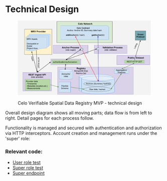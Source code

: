 # Technical Design

<figure><img src="../../.gitbook/assets/main.png" alt=""><figcaption><p>Celo Verifiable Spatial Data Registry MVP - technical design</p></figcaption></figure>



Overall design diagram shows all moving parts; data flow is from left to right. Detail pages for each process follow.

Functionality is managed and secured with authentication and authorization via HTTP interceptors. Account creation and management runs under the 'super' role:

### Relevant code:

* [User role test](https://github.com/MRV-Studio/openmrv-server/blob/main/src/test/user.controller.spec.ts)
* [Super role test](https://github.com/MRV-Studio/openmrv-server/blob/main/src/test/super.auth.controller.spec.ts)
* [Super endpoint](https://github.com/MRV-Studio/openmrv-server/blob/main/src/controller/super.controller.ts)

